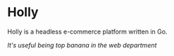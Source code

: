 # Holly
Holly is a headless e-commerce platform written in Go.

*It's useful being top banana in the web department*

